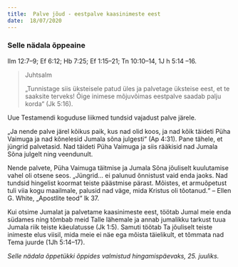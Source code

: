 ```yaml
---
title:  Palve jõud - eestpalve kaasinimeste eest
date:  18/07/2020
---
```


### Selle nädala õppeaine
Ilm 12:7–9; Ef 6:12; Hb 7:25; Ef 1:15–21; Tn 10:10–14, 1J h 5:14 –16.

> <p>Juhtsalm</p>
> „Tunnistage siis üksteisele patud üles ja palvetage üksteise eest, et te saaksite terveks! Õige inimese mõjuvõimas eestpalve saadab palju korda“ (Jk 5:16).

Uue Testamendi koguduse liikmed tundsid vajadust palve järele.

„Ja nende palve järel kõikus paik, kus nad olid koos, ja nad kõik täideti Püha Vaimuga ja nad kõnelesid Jumala sõna julgesti“ (Ap 4:31). Pane tähele, et jüngrid palvetasid. Nad täideti Püha Vaimuga ja siis rääkisid nad Jumala Sõna julgelt ning veendunult.

Nende palvete, Püha Vaimuga täitmise ja Jumala Sõna jõuliselt kuulutamise vahel oli otsene seos. „Jüngrid… ei palunud õnnistust vaid enda jaoks. Nad tundsid hingelist koormat teiste päästmise pärast. Mõistes, et armuõpetust tuli viia kogu maailmale, palusid nad väge, mida Kristus oli tõotanud.“ – Ellen G. White, „Apostlite teod“ lk 37.

Kui otsime Jumalat ja palvetame kaasinimeste eest, töötab Jumal meie enda südames ning tõmbab meid Talle lähemale ja annab jumalikku tarkust tuua Jumala riik teiste käeulatusse (Jk 1:5). Samuti töötab Ta jõuliselt teiste inimeste elus viisil, mida meie ei näe ega mõista täielikult, et tõmmata nad Tema juurde (1Jh 5:14–17).

_Selle nädala õppetükki õppides valmistud hingamispäevaks, 25. juuliks._